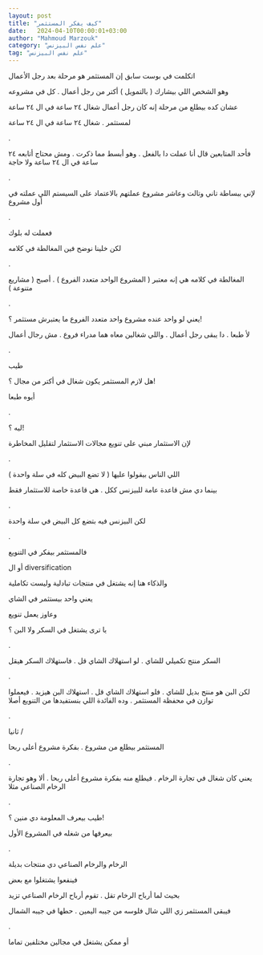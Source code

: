 ```yaml
---
layout: post
title: "كيف يفكر المستثمر"
date:   2024-04-10T00:00:01+03:00
author: "Mahmoud Marzouk"
category: "علم نفس البيزنس"
tag: "علم نفس البيزنس"
---
```



اتكلمت في بوست سابق إن المستثمر هو مرحلة بعد رجل
الأعمال

وهو الشخص اللي بيشارك ( بالتمويل ) أكتر من رجل أعمال .
كل في مشروعه

عشان كده بيطلع من مرحلة إنه كان رجل أعمال شغال ٢٤ ساعة
في ال ٢٤ ساعة

لمستثمر . شغال ٢٤ ساعة في ال ٢٤ ساعة

.

فأحد المتابعين قال أنا عملت دا بالفعل . وهو أبسط مما
ذكرت . ومش محتاج أتابعه ٢٤ ساعة في ال ٢٤ ساعة ولا حاجة

.

لإني ببساطة تاني وتالت وعاشر مشروع عملتهم بالاعتماد على
السيستم اللي عملته في أول مشروع

.

فعملت له بلوك

لكن خلينا نوضح فين المغالطة في كلامه

.

المغالطة في كلامه هي إنه معتبر ( المشروع الواحد متعدد
الفروع ) . أصبح ( مشاريع متنوعة )

.

يعني لو واحد عنده مشروع واحد متعدد الفروع ما يعتبرش
مستثمر ؟!

لأ طبعا . دا يبقى رجل أعمال . واللي شغالين معاه هما
مدراء فروع . مش رجال أعمال

.

طيب

هل لازم المستثمر يكون شغال في أكتر من مجال ؟!

أيوه طبعا

.

ليه ؟!

لإن الاستثمار مبني على تنويع مجالات الاستثمار لتقليل
المخاطرة

.

اللي الناس بيقولوا عليها ( لا تضع البيض كله في سلة
واحدة )

بينما دي مش قاعدة عامة للبيزنس ككل . هي قاعدة خاصة
للاستثمار فقط

.

لكن البيزنس فيه بتضع كل البيض في سلة واحدة

.

فالمستثمر بيفكر في التنويع

أو ال diversification

والذكاء هنا إنه يشتغل في منتجات تبادلية وليست
تكاملية

يعني واحد بيستثمر في الشاي

وعاوز يعمل تنويع

يا ترى يشتغل في السكر ولا البن ؟

.

السكر منتج تكميلي للشاي . لو استهلاك الشاي قل . فاستهلاك
السكر هيقل

.

لكن البن هو منتج بديل للشاي . فلو استهلاك الشاي قل .
استهلاك البن هيزيد . فيعملوا توازن في محفظة المستثمر . وده الفائدة اللي
بنستفيدها من التنويع أصلا

.

ثانيا /

المستثمر بيطلع من مشروع . بفكرة مشروع أعلى ربحا

.

يعني كان شغال في تجارة الرخام . فيطلع منه بفكرة مشروع
أعلى ربحا . ألا وهو تجارة الرخام الصناعي مثلا

.

طيب بيعرف المعلومة دي منين ؟!

بيعرفها من شغله في المشروع الأول

.

الرخام والرخام الصناعي دي منتجات بديلة

فينفعوا يشتغلوا مع بعض

بحيث لما أرباح الرخام تقل . تقوم أرباح الرخام الصناعي
تزيد

فيبقى المستثمر زي اللي شال فلوسه من جيبه اليمين . حطها
في جيبه الشمال

.

أو ممكن يشتغل في مجالين مختلفين تماما
